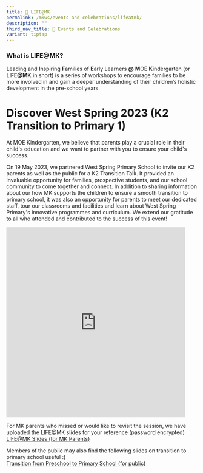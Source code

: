 ```yaml
---
title: 🏫 LIFE@MK
permalink: /mkws/events-and-celebrations/lifeatmk/
description: ""
third_nav_title: 🎉 Events and Celebrations
variant: tiptap
---
```

### What is LIFE@MK?
**L**eading and **I**nspiring **F**amilies of **E**arly Learners **@** **M**OE **K**indergarten (or **LIFE@MK** in short) is a series of workshops to encourage families to be more involved in and gain a deeper understanding of their children’s holistic development in the pre-school years.

# Discover West Spring 2023 (K2 Transition to Primary 1) 
At MOE Kindergarten, we believe that parents play a crucial role in their child's education and we want to partner with you to ensure your child's success. 

On 19 May 2023, we partnered West Spring Primary School to invite our K2 parents as well as the public for a K2 Transition Talk. 
It provided an invaluable opportunity for families, prospective students, and our school community to come together and connect. In addition to sharing information about our how MK supports the children to ensure a smooth transition to primary school, it was also an opportunity for parents to meet our dedicated staff, tour our classrooms and facilities and learn about West Spring Primary's innovative programmes and curriculum.&nbsp;We extend our gratitude to all who attended and contributed to the success of this event!

<iframe src="https://docs.google.com/presentation/d/e/2PACX-1vRDEHkkyAu_557QkMWtae51qAtZjypxZNQE___UePz-eIYBXa2FA7abKxtxvQKGuIXvPNrxKFo4GEEg/embed?start=true&amp;loop=true&amp;delayms=5000" frameborder="0" width="472" height="501" allowfullscreen="true"></iframe>

For MK parents who missed or would like to revisit the session, we have uploaded the LIFE@MK slides for your reference (password encrypted)
**<br>**[LIFE@MK Slides (for MK Parents)](/files/MK/life@mk_2023%20(encrypted).pdf)

Members of the public may also find the following slides on transition to primary school useful :)
**<br>**[Transition from Preschool to Primary School (for public)](/files/MK/transition%20from%20preschool%20to%20primary%20school.pdf)